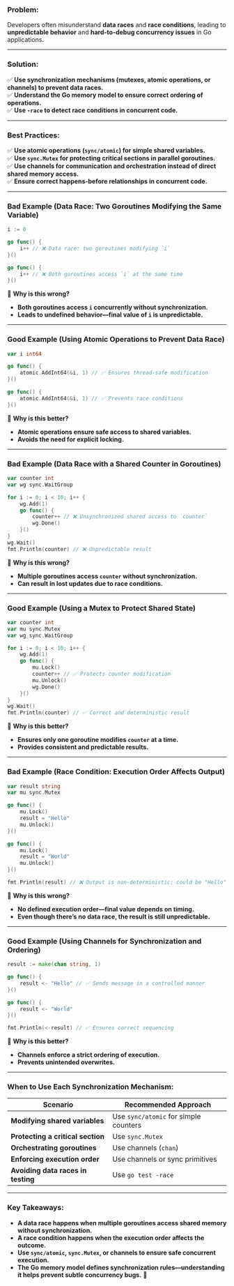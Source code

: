 ### **Problem:**

Developers often misunderstand **data races** and **race conditions**, leading to **unpredictable behavior** and **hard-to-debug concurrency issues** in Go applications.

---

### **Solution:**

✅ **Use synchronization mechanisms (mutexes, atomic operations, or channels) to prevent data races.**  
✅ **Understand the Go memory model to ensure correct ordering of operations.**  
✅ **Use `-race` to detect race conditions in concurrent code.**

---

### **Best Practices:**

✅ **Use atomic operations (`sync/atomic`) for simple shared variables.**  
✅ **Use `sync.Mutex` for protecting critical sections in parallel goroutines.**  
✅ **Use channels for communication and orchestration instead of direct shared memory access.**  
✅ **Ensure correct happens-before relationships in concurrent code.**

---

### **Bad Example (Data Race: Two Goroutines Modifying the Same Variable)**

```go
i := 0

go func() {
	i++ // ❌ Data race: two goroutines modifying `i`
}()

go func() {
	i++ // ❌ Both goroutines access `i` at the same time
}()
```

🔴 **Why is this wrong?**

- **Both goroutines access `i` concurrently without synchronization.**
- **Leads to undefined behavior—final value of `i` is unpredictable.**

---

### **Good Example (Using Atomic Operations to Prevent Data Race)**

```go
var i int64

go func() {
	atomic.AddInt64(&i, 1) // ✅ Ensures thread-safe modification
}()

go func() {
	atomic.AddInt64(&i, 1) // ✅ Prevents race conditions
}()
```

🔵 **Why is this better?**

- **Atomic operations ensure safe access to shared variables.**
- **Avoids the need for explicit locking.**

---

### **Bad Example (Data Race with a Shared Counter in Goroutines)**

```go
var counter int
var wg sync.WaitGroup

for i := 0; i < 10; i++ {
	wg.Add(1)
	go func() {
		counter++ // ❌ Unsynchronized shared access to `counter`
		wg.Done()
	}()
}
wg.Wait()
fmt.Println(counter) // ❌ Unpredictable result
```

🔴 **Why is this wrong?**

- **Multiple goroutines access `counter` without synchronization.**
- **Can result in lost updates due to race conditions.**

---

### **Good Example (Using a Mutex to Protect Shared State)**

```go
var counter int
var mu sync.Mutex
var wg sync.WaitGroup

for i := 0; i < 10; i++ {
	wg.Add(1)
	go func() {
		mu.Lock()
		counter++ // ✅ Protects counter modification
		mu.Unlock()
		wg.Done()
	}()
}
wg.Wait()
fmt.Println(counter) // ✅ Correct and deterministic result
```

🔵 **Why is this better?**

- **Ensures only one goroutine modifies `counter` at a time.**
- **Provides consistent and predictable results.**

---

### **Bad Example (Race Condition: Execution Order Affects Output)**

```go
var result string
var mu sync.Mutex

go func() {
	mu.Lock()
	result = "Hello"
	mu.Unlock()
}()

go func() {
	mu.Lock()
	result = "World"
	mu.Unlock()
}()

fmt.Println(result) // ❌ Output is non-deterministic: could be "Hello" or "World"
```

🔴 **Why is this wrong?**

- **No defined execution order—final value depends on timing.**
- **Even though there’s no data race, the result is still unpredictable.**

---

### **Good Example (Using Channels for Synchronization and Ordering)**

```go
result := make(chan string, 1)

go func() {
	result <- "Hello" // ✅ Sends message in a controlled manner
}()

go func() {
	result <- "World"
}()

fmt.Println(<-result) // ✅ Ensures correct sequencing
```

🔵 **Why is this better?**

- **Channels enforce a strict ordering of execution.**
- **Prevents unintended overwrites.**

---

### **When to Use Each Synchronization Mechanism:**

|**Scenario**|**Recommended Approach**|
|---|---|
|**Modifying shared variables**|Use `sync/atomic` for simple counters|
|**Protecting a critical section**|Use `sync.Mutex`|
|**Orchestrating goroutines**|Use channels (`chan`)|
|**Enforcing execution order**|Use channels or sync primitives|
|**Avoiding data races in testing**|Use `go test -race`|

---

### **Key Takeaways:**

- **A data race happens when multiple goroutines access shared memory without synchronization.**
- **A race condition happens when the execution order affects the outcome.**
- **Use `sync/atomic`, `sync.Mutex`, or channels to ensure safe concurrent execution.**
- **The Go memory model defines synchronization rules—understanding it helps prevent subtle concurrency bugs.** 🚀